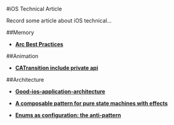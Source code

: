 

#iOS Technical Article

Record some article about iOS technical...

##Memory 

* [**Arc Best Practices**](http://amattn.com/p/arc_best_practices.html)

##Animation

* [**CATransition include private api**](http://iphonedevwiki.net/index.php/CATransition)

##Architecture 

* [**Good-ios-application-architecture**](http://slideslive.com/38897361/good-ios-application-architecture-en)

* [**A composable pattern for pure state machines with effects**](https://gist.github.com/andymatuschak/d5f0a8730ad601bcccae97e8398e25b2)

* [**Enums as configuration: the anti-pattern**](
http://www.jessesquires.com/enums-as-configs/)